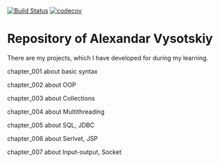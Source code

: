 [![Build Status](https://travis-ci.org/AlexandarVysotskiy/AVysotskiy.svg?branch=master)](https://travis-ci.org/AlexandarVysotskiy/AVysotskiy)
[![codecov](https://codecov.io/gh/AlexandarVysotskiy/AVysotskiy/branch/master/graph/badge.svg)](https://codecov.io/gh/AlexandarVysotskiy/AVysotskiy)
# Repository of Alexandar Vysotskiy

There are my projects, which I have developed for during my learning.

chapter_001 about basic syntax

chapter_002 about OOP

chapter_003 about Collections

chapter_004 about Multithreading

chapter_005 about SQL, JDBC

chapter_006 about Serlvet, JSP

chapter_007 about Input-output, Socket